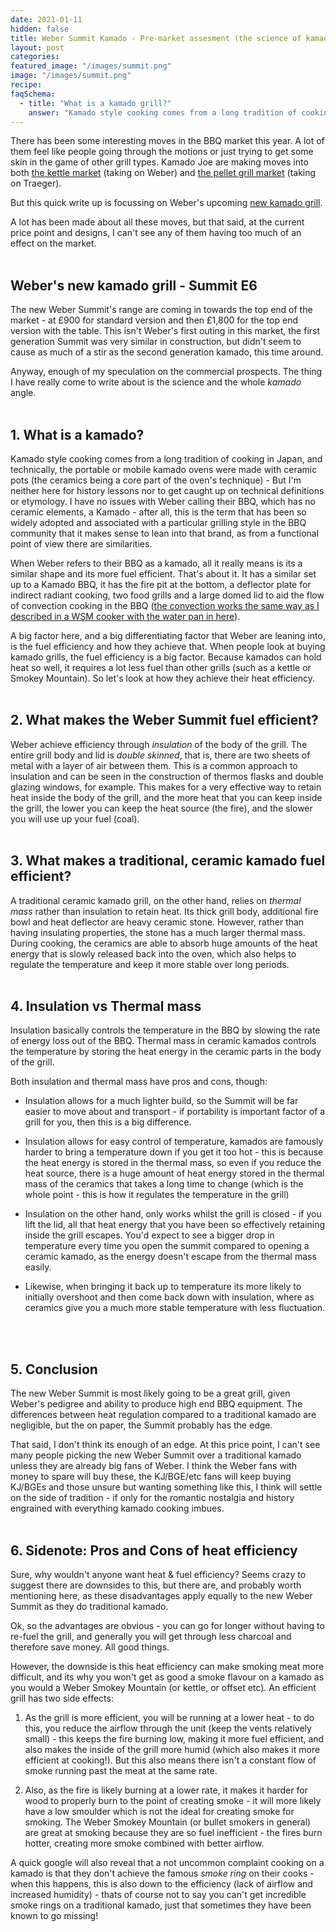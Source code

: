 ```yaml
---
date: 2021-01-11
hidden: false
title: Weber Summit Kamado - Pre-market assesment (the science of kamado cooking)
layout: post
categories:
featured_image: "/images/summit.png"
image: "/images/summit.png"
recipe:
faqSchema:
  - title: "What is a kamado grill?"
    answer: "Kamado style cooking comes from a long tradition of cooking in Japan, and technically, the portable or mobile kamado ovens were made with ceramic pots (the ceramics being a core part of the oven's technique). A kamado grill, such as Kamado Joe or Big Green Egg are large grills made primarily out of ceramics. The ceramic build and interior allows it to store large amounts of thermal energy making it a lot more fuel efficient."
---
```



There has been some interesting moves in the BBQ market this year. A lot of them feel like people going through the motions or just trying to get some skin in the game of other grill types. Kamado Joe are making moves into both <a href="https://www.bbq-barn.co.uk/Kamado%20Joe%20BBQs/KJ15040320__Kamado-Joe-Kettle-Joe" target="_blank">the kettle market</a> (taking on Weber) and <a href="https://www.norwichcamping.co.uk/shop/product/kamado-joe-pellet-smoker-and-grill-10940/" target="_blank">the pellet grill market</a> (taking on Traeger).

But this quick write up is focussing on Weber's upcoming <a href="https://www.weber.com/GB/en/barbecues/charcoal-barbecues/summit-kamado-series/" target="_blank">new kamado grill</a>.

A lot has been made about all these moves, but that said, at the current price point and designs, I can't see any of them having too much of an effect on the market.
<br>
<br>

## Weber's new kamado grill - Summit E6
The new Weber Summit's range are coming in towards the top end of the market - at £900 for standard version and then £1,800 for the top end version with the table. This isn't Weber's first outing in this market, the first generation Summit was very similar in construction, but didn't seem to cause as much of a stir as the second generation kamado, this time around.

Anyway, enough of my speculation on the commercial prospects. The thing I have really come to write about is the science and the whole _kamado_ angle.
<br>
<br>

## 1. What is a kamado?
Kamado style cooking comes from a long tradition of cooking in Japan, and technically, the portable or mobile kamado ovens were made with ceramic pots (the ceramics being a core part of the oven's technique) - But I'm neither here for history lessons nor to get caught up on technical definitions or etymology. I have no issues with Weber calling their BBQ, which has no ceramic elements, a Kamado - after all, this is the term that has been so widely adopted and associated with a particular grilling style in the BBQ community that it makes sense to lean into that brand, as from a functional point of view there are similarities.

When Weber refers to their BBQ as a kamado, all it really means is its a similar shape and its more fuel efficient. That's about it. It has a similar set up to a Kamado BBQ, it has the fire pit at the bottom, a deflector plate for indirect radiant cooking, two food grills and a large domed lid to aid the flow of convection cooking in the BBQ (<a href="{{ site.baseurl }}/science/2017/01/07/how-to-wsm/">the convection works the same way as I described in a WSM cooker with the water pan in here</a>).

A big factor here, and a big differentiating factor that Weber are leaning into, is the fuel efficiency and how they achieve that. When people look at buying kamado grills, the fuel efficiency is a big factor. Because kamados can hold heat so well, it requires a lot less fuel than other grills (such as a kettle or Smokey Mountain). So let's look at how they achieve their heat efficiency.
<br>
<br>

## 2. What makes the Weber Summit fuel efficient?
Weber achieve efficiency through _insulation_ of the body of the grill. The entire grill body and lid is _double skinned_, that is, there are two sheets of metal with a layer of air between them. This is a common approach to insulation and can be seen in the construction of thermos flasks and double glazing windows, for example. This makes for a very effective way to retain heat inside the body of the grill, and the more heat that you can keep inside the grill, the lower you can keep the heat source (the fire), and the slower you will use up your fuel (coal).
<br>
<br>

## 3. What makes a traditional, ceramic kamado fuel efficient?
A traditional ceramic kamado grill, on the other hand, relies on _thermal mass_ rather than insulation to retain heat. Its thick grill body, additional fire bowl and heat deflector are heavy ceramic stone. However, rather than having insulating properties, the stone has a much larger thermal mass. During cooking, the ceramics are able to absorb huge amounts of the heat energy that is slowly released back into the oven, which also helps to regulate the temperature and keep it more stable over long periods.
<br>
<br>

## 4. Insulation vs Thermal mass
Insulation basically controls the temperature in the BBQ by slowing the rate of energy loss out of the BBQ. Thermal mass in ceramic kamados controls the temperature by storing the heat energy in the ceramic parts in the body of the grill.

Both insulation and thermal mass have pros and cons, though:
- Insulation allows for a much lighter build, so the Summit will be far easier to move about and transport - if portability is important factor of a grill for you, then this is a big difference.

- Insulation allows for easy control of temperature, kamados are famously harder to bring a temperature down if you get it too hot - this is because the heat energy is stored in the thermal mass, so even if you reduce the heat source, there is a huge amount of heat energy stored in the thermal mass of the ceramics that takes a long time to change (which is the whole point - this is how it regulates the temperature in the grill)

- Insulation on the other hand, only works whilst the grill is closed - if you lift the lid, all that heat energy that you have been so effectively retaining inside the grill escapes. You'd expect to see a bigger drop in temperature every time you open the summit compared to opening a ceramic kamado, as the energy doesn't escape from the thermal mass easily.

- Likewise, when bringing it back up to temperature its more likely to initially overshoot and then come back down with insulation, where as ceramics give you a much more stable temperature with less fluctuation.
<br>
<br>

## 5. Conclusion
The new Weber Summit is most likely going to be a great grill, given Weber's pedigree and ability to produce high end BBQ equipment. The differences between heat regulation compared to a traditional kamado are negligible, but the on paper, the Summit probably has the edge.

That said, I don't think its enough of an edge. At this price point, I can't see many people picking the new Weber Summit over a traditional kamado unless they are already big fans of Weber. I think the Weber fans with money to spare will buy these, the KJ/BGE/etc fans will keep buying KJ/BGEs and those unsure but wanting something like this, I think will settle on the side of tradition - if only for the romantic nostalgia and history engrained with everything kamado cooking imbues.
<br>
<br>

## 6. Sidenote: Pros and Cons of heat efficiency
Sure, why wouldn't anyone want heat & fuel efficiency? Seems crazy to suggest there are downsides to this, but there are, and probably worth mentioning here, as these disadvantages apply equally to the new Weber Summit as they do traditional kamado.

Ok, so the advantages are obvious - you can go for longer without having to re-fuel the grill, and generally you will get through less charcoal and therefore save money. All good things.

However, the downside is this heat efficiency can make smoking meat more difficult, and its why you won't get as good a smoke flavour on a kamado as you would a Weber Smokey Mountain (or kettle, or offset etc). An efficient grill has two side effects:
1. As the grill is more efficient, you will be running at a lower heat - to do this, you reduce the airflow through the unit (keep the vents relatively small) - this keeps the fire burning low, making it more fuel efficient, and also makes the inside of the grill more humid (which also makes it more efficient at cooking!). But this also means there isn't a constant flow of smoke running past the meat at the same rate.

2. Also, as the fire is likely burning at a lower rate, it makes it harder for wood to properly burn to the point of creating smoke - it will more likely have a low smoulder which is not the ideal for creating smoke for smoking. The Weber Smokey Mountain (or bullet smokers in general) are great at smoking because they are so fuel inefficient - the fires burn hotter, creating more smoke combined with better airflow.

A quick google will also reveal that a not uncommon complaint cooking on a kamado is that they don't achieve the famous _smoke ring_ on their cooks - when this happens, this is also down to the efficiency (lack of airflow and increased humidity) - thats of course not to say you can't get incredible smoke rings on a traditional kamado, just that sometimes they have been known to go missing!
